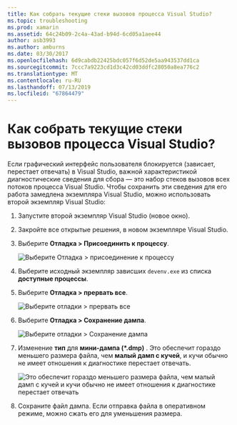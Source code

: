 ```yaml
---
title: Как собрать текущие стеки вызовов процесса Visual Studio?
ms.topic: troubleshooting
ms.prod: xamarin
ms.assetid: 64c24b09-2c4a-43ad-b94d-6cd05a1aee44
author: asb3993
ms.author: amburns
ms.date: 03/30/2017
ms.openlocfilehash: 6d9cabdb22425bdc057f6d52de5aa943537dd1ca
ms.sourcegitcommit: 7ccc7a9223cd1d3c42cd03ddfc28050a8ea776c2
ms.translationtype: MT
ms.contentlocale: ru-RU
ms.lasthandoff: 07/13/2019
ms.locfileid: "67864479"
---
```

# <a name="how-do-i-collect-the-current-call-stacks-of-the-visual-studio-process"></a>Как собрать текущие стеки вызовов процесса Visual Studio?

Если графический интерфейс пользователя блокируется (зависает, перестает отвечать) в Visual Studio, важной характеристикой диагностические сведения для сбора — это набор стеков вызовов всех потоков процесса Visual Studio. Чтобы сохранить эти сведения для его работа замедлена экземпляра Visual Studio, можно использовать второй экземпляр Visual Studio:

1. Запустите второй экземпляр Visual Studio (новое окно).

2. Закройте все открытые решения, в новом экземпляре Visual Studio.

3. Выберите **Отладка > Присоединить к процессу**.

   ![](vs-callstack-images/image1.png "Выберите Отладка > присоединение к процессу")

4. Выберите исходный экземпляр зависших `devenv.exe` из списка **доступные процессы**.

5. Выберите **Отладка > прервать все**.

   ![](vs-callstack-images/image2.png "Выберите отладки > прервать все")

6. Выберите **Отладка > Сохранение дампа**.

   ![](vs-callstack-images/image3.png "Выберите отладки > Сохранение дампа")

7. Изменение **тип** для **мини-дампа (\*.dmp)** . Это обеспечит гораздо меньшего размера файла, чем **малый дамп с кучей**, и кучи обычно не имеет отношения к диагностике перестает отвечать.

   ![](vs-callstack-images/image4.png "Это обеспечит гораздо меньшего размера файла, чем малый дамп с кучей и кучи обычно не имеет отношения к диагностике перестает отвечать")

8. Сохраните файл дампа. Если отправка файла в оперативном режиме, можно сжать его для уменьшения размера.
